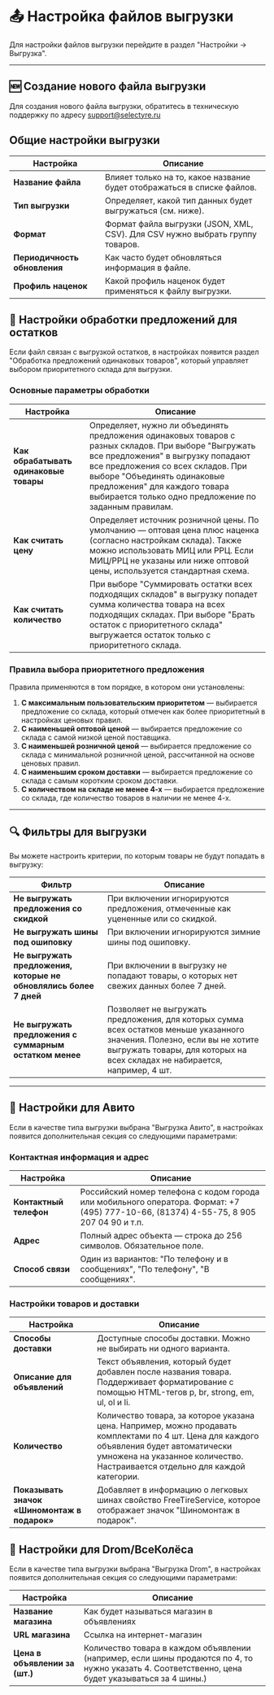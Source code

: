 # 📤 Настройка файлов выгрузки

Для настройки файлов выгрузки перейдите в раздел "Настройки → Выгрузка". 

---

## 🆕 Создание нового файла выгрузки

Для создания нового файла выгрузки, обратитесь в техническую поддержку по адресу 
<a href="mailto:support@selectyre.ru">support@selectyre.ru</a>

## Общие настройки выгрузки

| Настройка | Описание |
|----------|----------|
| **Название файла** | Влияет только на то, какое название будет отображаться в списке файлов. |
| **Тип выгрузки** | Определяет, какой тип данных будет выгружаться (см. ниже). |
| **Формат** | Формат файла выгрузки (JSON, XML, CSV). Для CSV нужно выбрать группу товаров. |
| **Периодичность обновления** | Как часто будет обновляться информация в файле. |
| **Профиль наценок** | Какой профиль наценок будет применяться к файлу выгрузки. |


## 🔄 Настройки обработки предложений для остатков

Если файл связан с выгрузкой остатков, в настройках появится раздел "Обработка предложений одинаковых товаров", который управляет выбором приоритетного склада для выгрузки.

### Основные параметры обработки

| Настройка | Описание |
|----------|----------|
| **Как обрабатывать одинаковые товары** | Определяет, нужно ли объединять предложения одинаковых товаров с разных складов. При выборе "Выгружать все предложения" в выгрузку попадают все предложения со всех складов. При выборе "Объединять одинаковые предложения" для каждого товара выбирается только одно предложение по заданным правилам. |
| **Как считать цену** | Определяет источник розничной цены. По умолчанию — оптовая цена плюс наценка (согласно настройкам склада). Также можно использовать МИЦ или РРЦ. Если МИЦ/РРЦ не указаны или ниже оптовой цены, используется стандартная схема. |
| **Как считать количество** | При выборе "Суммировать остатки всех подходящих складов" в выгрузку попадет сумма количества товара на всех подходящих складах. При выборе "Брать остаток с приоритетного склада" выгружается остаток только с приоритетного склада. |

### Правила выбора приоритетного предложения

Правила применяются в том порядке, в котором они установлены:

1. **С максимальным пользовательским приоритетом** — выбирается предложение со склада, который отмечен как более приоритетный в настройках ценовых правил.
2. **С наименьшей оптовой ценой** — выбирается предложение со склада с самой низкой ценой поставщика.
3. **С наименьшей розничной ценой** — выбирается предложение со склада с минимальной розничной ценой, рассчитанной на основе ценовых правил.
4. **С наименьшим сроком доставки** — выбирается предложение со склада с самым коротким сроком доставки.
5. **С количеством на складе не менее 4-х** — выбирается предложение со склада, где количество товаров в наличии не менее 4-х.

---

## 🔍 Фильтры для выгрузки

Вы можете настроить критерии, по которым товары не будут попадать в выгрузку:

| Фильтр | Описание |
|--------|----------|
| **Не выгружать предложения со скидкой** | При включении игнорируются предложения, отмеченные как уцененные или со скидкой. |
| **Не выгружать шины под ошиповку** | При включении игнорируются зимние шины под ошиповку. |
| **Не выгружать предложения, которые не обновлялись более 7 дней** | При включении в выгрузку не попадают товары, о которых нет свежих данных более 7 дней. |
| **Не выгружать предложения с суммарным остатком менее** | Позволяет не выгружать предложения, для которых сумма всех остатков меньше указанного значения. Полезно, если вы не хотите выгружать товары, для которых на всех складах не набирается, например, 4 шт. |

---

## 📱 Настройки для Авито

Если в качестве типа выгрузки выбрана "Выгрузка Авито", в настройках появится дополнительная секция со следующими параметрами:

### Контактная информация и адрес

| Настройка | Описание |
|----------|----------|
| **Контактный телефон** | Российский номер телефона с кодом города или мобильного оператора. Формат: +7 (495) 777-10-66, (81374) 4-55-75, 8 905 207 04 90 и т.п. |
| **Адрес** | Полный адрес объекта — строка до 256 символов. Обязательное поле. |
| **Способ связи** | Один из вариантов: "По телефону и в сообщениях", "По телефону", "В сообщениях". |

### Настройки товаров и доставки

| Настройка | Описание |
|----------|----------|
| **Способы доставки** | Доступные способы доставки. Можно не выбирать ни одного варианта. |
| **Описание для объявлений** | Текст объявления, который будет добавлен после названия товара. Поддерживает форматирование с помощью HTML-тегов p, br, strong, em, ul, ol и li. |
| **Количество** | Количество товара, за которое указана цена. Например, можно продавать комплектами по 4 шт. Цена для каждого объявления будет автоматически умножена на указанное количество. Настраивается отдельно для каждой категории. |
| **Показывать значок «Шиномонтаж в подарок»** | Добавляет в информацию о легковых шинах свойство FreeTireService, которое отображает значок "Шиномонтаж в подарок". |


## 🛞 Настройки для Drom/ВсеКолёса

Если в качестве типа выгрузки выбрана "Выгрузка Drom", в настройках появится дополнительная секция со следующими параметрами:

| Настройка | Описание |
|----------|----------|
| **Название магазина** | Как будет называться магазин в объявлениях |
| **URL магазина** | Ссылка на интернет-магазин |
| **Цена в объявлении за (шт.)** | Количество товара в каждом объявлении (например, если шины продаются по 4, то нужно указать 4. Соответственно, цена будет указываться за 4 шины.) |
